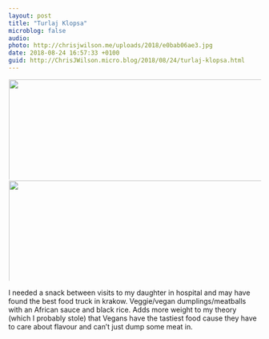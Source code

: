 ```yaml
---
layout: post
title: "Turlaj Klopsa"
microblog: false
audio: 
photo: http://chrisjwilson.me/uploads/2018/e0bab06ae3.jpg
date: 2018-08-24 16:57:33 +0100
guid: http://ChrisJWilson.micro.blog/2018/08/24/turlaj-klopsa.html
---
```



<a href="http://chrisjwilson.me/uploads/2018/ed370b3dc1.jpg"><img src="http://chrisjwilson.me/uploads/2018/ed370b3dc1.jpg" width="449" height="600" style="display: inline-block; max-height: 200px; width: auto; padding: 1px;" class="sunlit_image" /></a><a href="http://chrisjwilson.me/uploads/2018/e0bab06ae3.jpg"><img src="http://chrisjwilson.me/uploads/2018/e0bab06ae3.jpg" width="449" height="600" style="display: inline-block; max-height: 200px; width: auto; padding: 1px;" class="sunlit_image" /></a>

I needed a snack between visits to my daughter in hospital and may have found the best food truck in krakow. Veggie/vegan dumplings/meatballs with an African sauce and black rice. Adds more weight to my theory (which I probably stole) that Vegans have the tastiest food cause they have to care about flavour and can’t just dump some meat in. 


